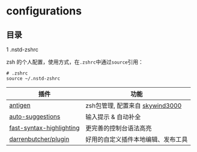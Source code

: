 # configurations

## 目录

1 .nstd-zshrc

zsh 的个人配置，使用方式，在`.zshrc`中通过`source`引用：
``` shell
# .zshrc 
source ~/.nstd-zshrc
```

|插件|功能|
|----|----|
|[antigen](https://github.com/zsh-users/antigen) | zsh包管理, 配置来自 [skywind3000](https://github.com/skywind3000/vim/blob/master/etc/zshrc.zsh)|
|[auto-suggestions](https://github.com/zsh-users/zsh-autosuggestions) | 输入提示 & 自动补全|
|[fast-syntax-highlighting](https://github.com/zdharma/fast-syntax-highlighting) | 更完善的控制台语法高亮|
|[darrenbutcher/plugin](https://github.com/darrenbutcher/plugin) | 好用的自定义插件本地编辑、发布工具|
